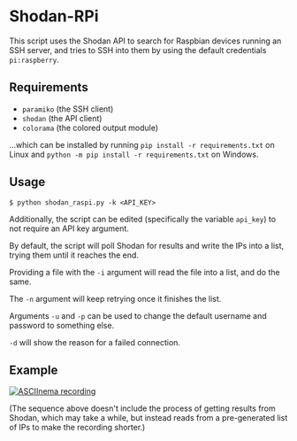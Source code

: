 # Shodan-RPi

This script uses the Shodan API to search for Raspbian devices running an SSH server, and tries to SSH into them by using the default credentials `pi:raspberry`.

## Requirements
* `paramiko` (the SSH client)  
* `shodan` (the API client)
* `colorama` (the colored output module)

...which can be installed by running `pip install -r requirements.txt` on Linux and `python -m pip install -r requirements.txt` on Windows.

## Usage
```
$ python shodan_raspi.py -k <API_KEY>
```
Additionally, the script can be edited (specifically the variable `api_key`) to not require an API key argument.

By default, the script will poll Shodan for results and write the IPs into a list, trying them until it reaches the end.

Providing a file with the `-i` argument will read the file into a list, and do the same.

The `-n` argument will keep retrying once it finishes the list.

Arguments `-u` and `-p` can be used to change the default username and password to something else.

`-d` will show the reason for a failed connection.

## Example
[![ASCIInema recording](https://asciinema.org/a/RE6ze9T70wtJxL5IFmo7KFowW.png)](https://asciinema.org/a/RE6ze9T70wtJxL5IFmo7KFowW)

(The sequence above doesn't include the process of getting results from Shodan, which may take a while, but instead reads from a pre-generated list of IPs to make the recording shorter.)
